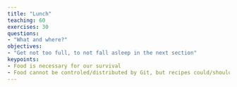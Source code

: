 ```yaml
---
title: "Lunch"
teaching: 60
exercises: 30
questions:
- "What and where?"
objectives:
- "Get not too full, to not fall asleep in the next section"
keypoints:
- Food is necessary for our survival
- Food cannot be controled/distributed by Git, but recipes could/should
---
```

